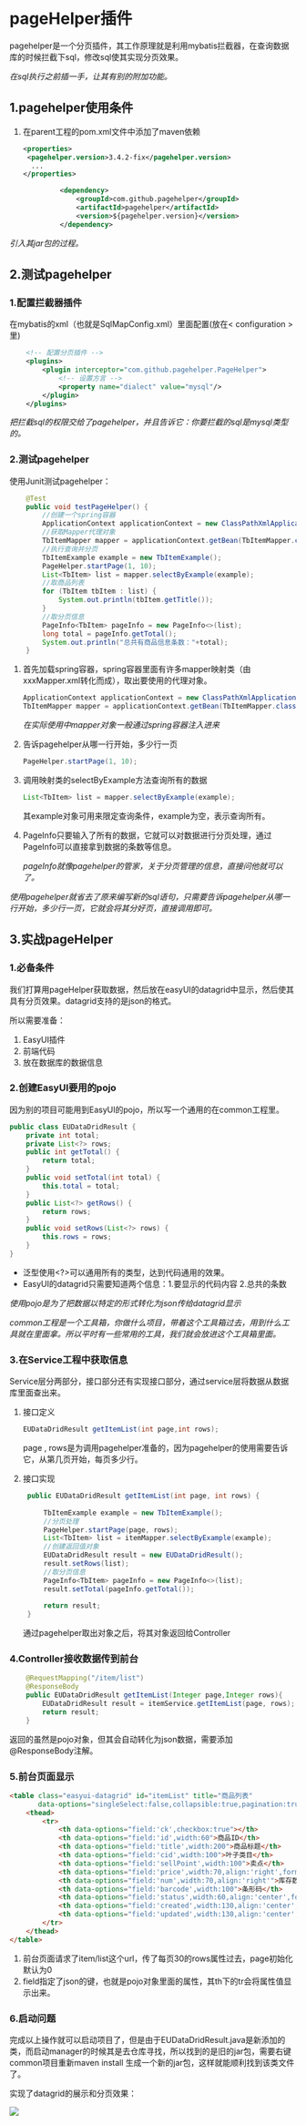 # pageHelper插件   

pagehelper是一个分页插件，其工作原理就是利用mybatis拦截器，在查询数据库的时候拦截下sql，修改sql使其实现分页效果。    

_在sql执行之前插一手，让其有别的附加功能。_   

## 1.pagehelper使用条件   

1. 在parent工程的pom.xml文件中添加了maven依赖    

   ```xml
   <properties>	
   	<pagehelper.version>3.4.2-fix</pagehelper.version>
     ...
   </properties>  
   ```

   ```xml
   			<dependency>
   				<groupId>com.github.pagehelper</groupId>
   				<artifactId>pagehelper</artifactId>
   				<version>${pagehelper.version}</version>
   			</dependency>
   ```

_引入其jar包的过程。_  

## 2.测试pagehelper

### 1.配置拦截器插件   

在mybatis的xml（也就是SqlMapConfig.xml）里面配置(放在< configuration > 里)     

```xml
	<!-- 配置分页插件 -->
	<plugins>
		<plugin interceptor="com.github.pagehelper.PageHelper">
			<!-- 设置方言 -->
			<property name="dialect" value="mysql"/>			
		</plugin>
	</plugins>
```

_把拦截sql的权限交给了pagehelper，并且告诉它：你要拦截的sql是mysql类型的。_    

### 2.测试pagehelper   

使用Junit测试pagehelper：

```java
	@Test
	public void testPageHelper() {
		//创建一个spring容器
		ApplicationContext applicationContext = new ClassPathXmlApplicationContext("classpath:spring/applicationContext-*.xml");
		//获取Mapper代理对象
		TbItemMapper mapper = applicationContext.getBean(TbItemMapper.class);
		//执行查询并分页
		TbItemExample example = new TbItemExample();
		PageHelper.startPage(1, 10);
		List<TbItem> list = mapper.selectByExample(example);
		//取商品列表   
		for (TbItem tbItem : list) {
			System.out.println(tbItem.getTitle());
		}
		//取分页信息
		PageInfo<TbItem> pageInfo = new PageInfo<>(list);
		long total = pageInfo.getTotal();
		System.out.println("总共有商品信息条数："+total);
	}
```

1. 首先加载spring容器，spring容器里面有许多mapper映射类（由xxxMapper.xml转化而成），取出要使用的代理对象。

   ```java
   ApplicationContext applicationContext = new ClassPathXmlApplicationContext("classpath:spring/applicationContext-*.xml");
   TbItemMapper mapper = applicationContext.getBean(TbItemMapper.class);
   ```
   _在实际使用中mapper对象一般通过spring容器注入进来_  

2. 告诉pagehelper从哪一行开始，多少行一页   

   ```java
   PageHelper.startPage(1, 10);
   ```

3. 调用映射类的selectByExample方法查询所有的数据

   ```java
   List<TbItem> list = mapper.selectByExample(example);
   ```

   其example对象可用来限定查询条件，example为空，表示查询所有。   

4. PageInfo只要输入了所有的数据，它就可以对数据进行分页处理，通过PageInfo可以直接拿到数据的条数等信息。

   _pageInfo就像pagehelper的管家，关于分页管理的信息，直接问他就可以了。_     

_使用pagehelper就省去了原来编写新的sql语句，只需要告诉pagehelper从哪一行开始，多少行一页，它就会将其分好页，直接调用即可。_    

## 3.实战pageHelper   

### 1.必备条件   

我们打算用pageHelper获取数据，然后放在easyUI的datagrid中显示，然后使其具有分页效果。datagrid支持的是json的格式。

所以需要准备：

1. EasyUI插件   
2. 前端代码    
3. 放在数据库的数据信息   

### 2.创建EasyUI要用的pojo   

因为别的项目可能用到EasyUI的pojo，所以写一个通用的在common工程里。

```java
public class EUDataDridResult {
	private int total;
	private List<?> rows;
	public int getTotal() {
		return total;
	}
	public void setTotal(int total) {
		this.total = total;
	}
	public List<?> getRows() {
		return rows;
	}
	public void setRows(List<?> rows) {
		this.rows = rows;
	}
}
```

- 泛型使用<?>可以通用所有的类型，达到代码通用的效果。
- EasyUI的datagrid只需要知道两个信息：1.要显示的代码内容  2.总共的条数   

_使用pojo是为了把数据以特定的形式转化为json传给datagrid显示_

_common工程是一个工具箱，你做什么项目，带着这个工具箱过去，用到什么工具就在里面拿。所以平时有一些常用的工具，我们就会放进这个工具箱里面。_  

### 3.在Service工程中获取信息   

Service层分两部分，接口部分还有实现接口部分，通过service层将数据从数据库里面查出来。   

1. 接口定义   

   ```java
   EUDataDridResult getItemList(int page,int rows);
   ```

   page , rows是为调用pagehelper准备的，因为pagehelper的使用需要告诉它，从第几页开始，每页多少行。   

2. 接口实现

   ```java
   	public EUDataDridResult getItemList(int page, int rows) {
   		
   		TbItemExample example = new TbItemExample();
   		//分页处理   
   		PageHelper.startPage(page, rows);
   		List<TbItem> list = itemMapper.selectByExample(example);   
   		//创建返回值对象   
   		EUDataDridResult result = new EUDataDridResult();
   		result.setRows(list);
   		//取分页信息
   		PageInfo<TbItem> pageInfo = new PageInfo<>(list);
   		result.setTotal(pageInfo.getTotal());
   		
   		return result;
   	}
   ```

   通过pagehelper取出对象之后，将其对象返回给Controller    

### 4.Controller接收数据传到前台      

```java
	@RequestMapping("/item/list")
	@ResponseBody
	public EUDataDridResult getItemList(Integer page,Integer rows){
		EUDataDridResult result = itemService.getItemList(page, rows);
		return result;
	}
```

返回的虽然是pojo对象，但其会自动转化为json数据，需要添加@ResponseBody注解。    

### 5.前台页面显示    

```html
<table class="easyui-datagrid" id="itemList" title="商品列表" 
       data-options="singleSelect:false,collapsible:true,pagination:true,url:'/item/list',method:'get',pageSize:30,toolbar:toolbar">
    <thead>
        <tr>
        	<th data-options="field:'ck',checkbox:true"></th>
        	<th data-options="field:'id',width:60">商品ID</th>
            <th data-options="field:'title',width:200">商品标题</th>
            <th data-options="field:'cid',width:100">叶子类目</th>
            <th data-options="field:'sellPoint',width:100">卖点</th>
            <th data-options="field:'price',width:70,align:'right',formatter:TAOTAO.formatPrice">价格</th>
            <th data-options="field:'num',width:70,align:'right'">库存数量</th>
            <th data-options="field:'barcode',width:100">条形码</th>
            <th data-options="field:'status',width:60,align:'center',formatter:TAOTAO.formatItemStatus">状态</th>
            <th data-options="field:'created',width:130,align:'center',formatter:TAOTAO.formatDateTime">创建日期</th>
            <th data-options="field:'updated',width:130,align:'center',formatter:TAOTAO.formatDateTime">更新日期</th>
        </tr>
    </thead>
</table>
```

1. 前台页面请求了item/list这个url，传了每页30的rows属性过去，page初始化默认为0       
2. field指定了json的键，也就是pojo对象里面的属性，其th下的tr会将属性值显示出来。   

### 6.启动问题   

完成以上操作就可以启动项目了，但是由于EUDataDridResult.java是新添加的类，而启动manager的时候其是去仓库寻找，所以找到的是旧的jar包，需要右键common项目重新maven install 生成一个新的jar包，这样就能顺利找到该类文件了。    

实现了datagrid的展示和分页效果：

![](../img/p08.png)     